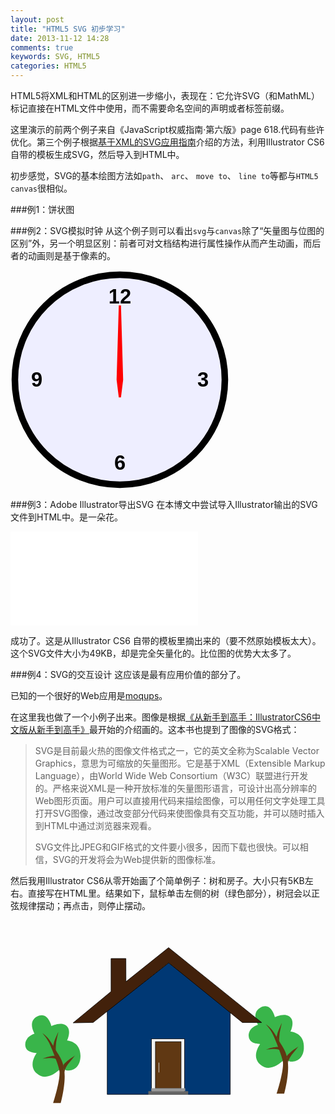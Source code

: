 ```yaml
---
layout: post
title: "HTML5 SVG 初步学习"
date: 2013-11-12 14:28
comments: true
keywords: SVG, HTML5
categories: HTML5
---
```


HTML5将XML和HTML的区别进一步缩小，表现在：它允许SVG（和MathML）标记直接在HTML文件中使用，而不需要命名空间的声明或者标签前缀。

这里演示的前两个例子来自《JavaScript权威指南·第六版》page 618.代码有些许优化。第三个例子根据<a href="http://book.douban.com/subject/1246981/" target="_blank">基于XML的SVG应用指南</a>介绍的方法，利用Illustrator CS6 自带的模板生成SVG，然后导入到HTML中。

初步感觉，SVG的基本绘图方法如`path`、 `arc`、 `move to`、 `line to`等都与`HTML5 canvas`很相似。

<!-- more -->
###例1：饼状图
<div id="pieChartContainer"></div>
<script type="text/javascript" src="{{ root_url }}/javascripts/mylibs/pieChart.js"></script>
<script type="text/javascript">
$(document).ready(function(){
	var svgPieChart = pieChart([12,24,33,65], 640, 400, 200, 200, 150,
					  ['red','blue','yellow','green'],
					  ['North','South','East','West'],
					  400, 100);
	var pieChartContainer = document.getElementById('pieChartContainer');
	pieChartContainer.appendChild(svgPieChart);

	drawTicks(50,50,48,'ticks');

	// 运行矢量时钟
	 updateTime();

	// 为房子和树注册事件处理程序
	var tree_hat_01 = document.getElementById('tree_hat_01');

	tree_hat_01.onclick = function(e){
		e.preventDefault();

		if(!myVariables.isVibrating){
			myVariables.id_of_setinterval = setInterval('sinVibration()',50);
		} else{
			clearInterval(myVariables.id_of_setinterval);
		}

		myVariables.isVibrating = !myVariables.isVibrating;
	};
});
</script>

###例2：SVG模拟时钟
从这个例子则可以看出`svg`与`canvas`除了“矢量图与位图的区别”外，另一个明显区别：前者可对文档结构进行属性操作从而产生动画，而后者的动画则是基于像素的。

<div>
<svg id="svg-clock" viewBox="0 0 100 100" width="350" height="350" style="stroke: black; stroke-linecap: round; fill: #eef;">
	<defs>
		<filter id="hand-shadow" x="-50%" y="-50%" width="200%" height="200%">
			<feGaussianBlur in="SourceAlpha" stdDeviation="1" result="blur"/>
			<feOffset in="blur" dx="1" dy="1" result="shadow"/>
			<feMerge>
				<feMergeNode in="SourceGraphic"/><feMergeNode in="shadow"/>
			</feMerge>
		</filter>
	</defs>
	<circle id="face" cx="50" cy="50" r="48" style="stroke-width:3;"/>
	<g id="ticks"></g>
	<g id="numbers" style="font-family: sans-serif; font-size: 7pt; font-weight: bold; text-anchor: middle; stroke: none; fill: black;">
		<text x="50" y="15">12</text>
		<text x="88" y="53">3</text>
		<text x="50" y="91">6</text>
		<text x="12" y="53">9</text>
	</g>
	<g id="hands">
		<line id="hourhand" filter="url(#hand-shadow)" x1="50" y1="50" x2="50" y2="28" style="stroke-width: 5;"/>
		<line id="minutehand" filter="url(#hand-shadow)" x1="50" y1="50" x2="50" y2="24" style="stroke-width: 3;"/>
		<polygon id="secondhand" points="50,58 49,50 50,16 51,50" style="fill:red;stroke:red;"/>
	</g>
</svg>
</div>

###例3：Adobe Illustrator导出SVG
在本博文中尝试导入Illustrator输出的SVG文件到HTML中。是一朵花。

<embed src="{{ root_url}}/svg/flower.svg" type="image/svg+xml">

成功了。这是从Illustrator CS6 自带的模板里摘出来的（要不然原始模板太大）。这个SVG文件大小为49KB，却是完全矢量化的。比位图的优势大太多了。

###例4：SVG的交互设计
这应该是最有应用价值的部分了。

已知的一个很好的Web应用是<a href="https://moqups.com/" target="_blank">moqups</a>。

在这里我也做了一个小例子出来。图像是根据<a href="http://book.douban.com/subject/24303555/" target="_blank">《从新手到高手：IllustratorCS6中文版从新手到高手》</a>最开始的介绍画的。这本书也提到了图像的SVG格式：

> SVG是目前最火热的图像文件格式之一，它的英文全称为Scalable Vector Graphics，意思为可缩放的矢量图形。它是基于XML（Extensible Markup Language），由World Wide Web Consortium（W3C）联盟进行开发的。严格来说XML是一种开放标准的矢量图形语言，可设计出高分辨率的Web图形页面。用户可以直接用代码来描绘图像，可以用任何文字处理工具打开SVG图像，通过改变部分代码来使图像具有交互功能，并可以随时插入到HTML中通过浏览器来观看。
> 
> SVG文件比JPEG和GIF格式的文件要小很多，因而下载也很快。可以相信，SVG的开发将会为Web提供新的图像标准。

然后我用Illustrator CS6从零开始画了个简单例子：树和房子。大小只有5KB左右。直接写在HTML里。结果如下，鼠标单击左侧的树（绿色部分），树冠会以正弦规律摆动；再点击，则停止摆动。

<!-- Generator: Adobe Illustrator 16.0.0, SVG Export Plug-In . SVG Version: 6.00 Build 0)  -->
<svg version="1.1" xmlns="http://www.w3.org/2000/svg" xmlns:xlink="http://www.w3.org/1999/xlink" x="0px" y="0px" width="640px" height="480px" viewBox="0 0 640 480" style="enable-background:new 0 0 640 480;" xml:space="preserve">
<path id="tree_hat_01" style="fill:#39B54A;" d="M96.136,306.18c-6.919,5.519-25.795,20.166-42.913,4.713c-18.935-17.094,0-41.396,0-41.396 s-21.088,0.554-23.072-14.349c-2.539-19.069,18.854-24.837,18.854-24.837s-14.886-23.74,4.466-34.78 c22.325-12.735,29.771,19.318,29.771,19.318s23.816-12.142,33.244,2.769c6.459,10.216-1.489,26.484-1.489,26.484 s29.517,1.38,27.035,34.742c-1.877,25.242-21.732,27.635-28.53,25.955c-6.005-1.484-8.187-6.884-8.187-6.884 S107.383,297.209,96.136,306.18z"/>
<path style="fill:#603813;" d="M63.891,228.647c0,0,10.424,6.177,17.174,17.047c5.886,9.479,12.375,20.003,16.041,26.196 c6.762,11.424,9.338,16.74,11.937,31.518c4.466,25.387-6.946,67.592-6.946,67.592H86.715c0,0,14.389-44.965,12.9-63.727 c-0.736-9.285-10.453-33.917-18.86-53.683C74.15,238.063,63.891,228.647,63.891,228.647z"/>
<path style="fill:#603813;" d="M86.736,255.149c2.444-10.324,2.329-9.484,3.056-11.56c1.559-4.455,7.583-17.158,7.583-17.158	s-3.946,17.012-4.706,23.188c-1.518,12.336,0,14.908,0,14.908L86.736,255.149z"/>
<path style="fill:#603813;" d="M94.607,288.273"/>
<path style="fill:#603813;" d="M93.119,282.479c0,0,0.015-2.203-10.56-2.854c-6.768-0.415-17.436,1.462-17.436,1.462	c4.521-1.554,4.16-2.193,15.63-4.967c8.463-2.046,10.448,0,10.448,0L93.119,282.479z"/>
<path style="fill:#603813;" d="M107.39,295.073c0,0-1.629-1.109,7.886-9.317c5.046-4.353,15.841-11.307,15.841-11.307	s-11.914,14.461-15.181,19.043c-6.894,9.665-6.085,16.482-6.085,16.482"/>
<path id="tree_hat_02" style="fill:#39B54A;" d="M550.136,287.967c-6.918,5.518-25.795,20.165-42.912,4.712c-18.936-17.094,0-41.396,0-41.396	s-21.089,0.554-23.072-14.349c-2.538-19.069,18.854-24.837,18.854-24.837s-14.886-23.74,4.466-34.778	c22.324-12.736,29.771,19.317,29.771,19.317s23.816-12.142,33.244,2.769c6.46,10.215-1.488,26.483-1.488,26.483	s29.516,1.38,27.035,34.742c-1.879,25.242-21.732,27.636-28.529,25.956c-6.007-1.485-8.188-6.883-8.188-6.883	S561.383,278.995,550.136,287.967z"/>
<path style="fill:#603813;" d="M517.89,210.434c0,0,10.426,6.179,17.175,17.047c5.886,9.479,12.375,20.004,16.041,26.197	c6.763,11.423,9.338,16.346,11.938,31.123c4.466,25.391-6.947,67.199-6.947,67.199h-15.381c0,0,14.389-44.57,12.899-63.334	c-0.735-9.283-10.451-33.72-18.859-53.485C528.149,219.652,517.89,210.434,517.89,210.434z"/>
<path style="fill:#603813;" d="M540.736,236.938c2.444-10.325,2.331-9.485,3.056-11.563c1.561-4.454,7.584-17.157,7.584-17.157	s-3.946,17.013-4.707,23.188c-1.518,12.336,0,14.909,0,14.909L540.736,236.938z"/>
<path style="fill:#603813;" d="M548.608,270.06"/>
<path style="fill:#603813;" d="M547.12,264.265c0,0,0.014-2.203-10.56-2.853c-6.769-0.416-17.435,1.46-17.435,1.46	c4.521-1.553,4.16-2.193,15.629-4.967c8.463-2.045,10.447,0,10.447,0L547.12,264.265z"/>
<path style="fill:#603813;" d="M561.39,276.859c0,0-1.629-1.108,7.887-9.316c5.045-4.354,15.84-11.308,15.84-11.308	s-11.912,14.463-15.18,19.043c-6.894,9.665-6.085,16.482-6.085,16.482"/>
<polygon style="fill:#003874;stroke:#000000;stroke-miterlimit:10;" points="446.5,184.224 321.5,86.532 196.5,184.224 196.5,353.5 446.5,353.5 "/>
<polygon style="fill:#42210B;stroke:#000000;stroke-miterlimit:10;" points="321.344,86.174 167.933,207.428 127.276,208.23	204.331,144.535 204.308,77.5 234.451,77.5 234.6,124.571 321.157,55.346 510.194,207.5 471.126,207.5 "/>
<rect x="286.5" y="240.5" style="fill:#F2F2F2;stroke:#000000;stroke-miterlimit:10;" width="67" height="113"/>
<rect x="294.5" y="246.5" style="fill:#603813;stroke:#000000;stroke-miterlimit:10;" width="52" height="95"/>
<rect x="286" y="341" style="fill:#999999;" width="69" height="6"/>
<rect x="280" y="347" style="fill:#666666;" width="81" height="7"/>
<line style="fill:#F2F2F2;stroke:#F2F2F2;stroke-miterlimit:10;" x1="301.5" y1="289" x2="301.5" y2="309"/>
</svg>